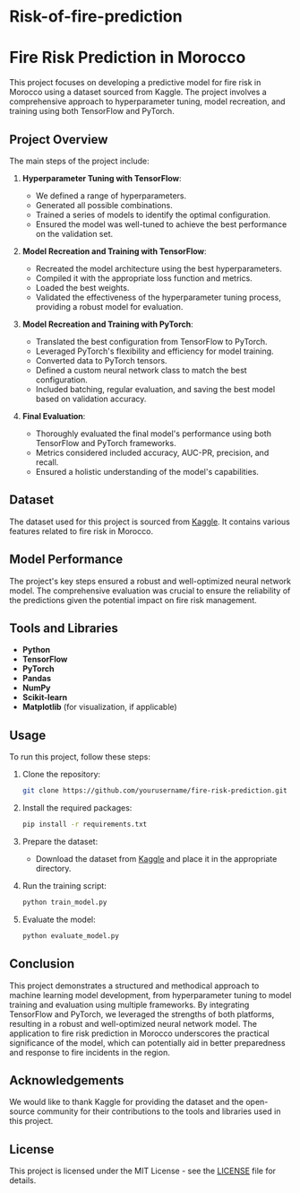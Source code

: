 # Risk-of-fire-prediction
# Fire Risk Prediction in Morocco

This project focuses on developing a predictive model for fire risk in Morocco using a dataset sourced from Kaggle. The project involves a comprehensive approach to hyperparameter tuning, model recreation, and training using both TensorFlow and PyTorch.

## Project Overview

The main steps of the project include:

1. **Hyperparameter Tuning with TensorFlow**:
    - We defined a range of hyperparameters.
    - Generated all possible combinations.
    - Trained a series of models to identify the optimal configuration.
    - Ensured the model was well-tuned to achieve the best performance on the validation set.

2. **Model Recreation and Training with TensorFlow**:
    - Recreated the model architecture using the best hyperparameters.
    - Compiled it with the appropriate loss function and metrics.
    - Loaded the best weights.
    - Validated the effectiveness of the hyperparameter tuning process, providing a robust model for evaluation.

3. **Model Recreation and Training with PyTorch**:
    - Translated the best configuration from TensorFlow to PyTorch.
    - Leveraged PyTorch's flexibility and efficiency for model training.
    - Converted data to PyTorch tensors.
    - Defined a custom neural network class to match the best configuration.
    - Included batching, regular evaluation, and saving the best model based on validation accuracy.

4. **Final Evaluation**:
    - Thoroughly evaluated the final model's performance using both TensorFlow and PyTorch frameworks.
    - Metrics considered included accuracy, AUC-PR, precision, and recall.
    - Ensured a holistic understanding of the model's capabilities.

## Dataset

The dataset used for this project is sourced from [Kaggle](https://www.kaggle.com/). It contains various features related to fire risk in Morocco.

## Model Performance

The project's key steps ensured a robust and well-optimized neural network model. The comprehensive evaluation was crucial to ensure the reliability of the predictions given the potential impact on fire risk management.

## Tools and Libraries

- **Python**
- **TensorFlow**
- **PyTorch**
- **Pandas**
- **NumPy**
- **Scikit-learn**
- **Matplotlib** (for visualization, if applicable)

## Usage

To run this project, follow these steps:

1. Clone the repository:
    ```bash
    git clone https://github.com/yourusername/fire-risk-prediction.git
    ```

2. Install the required packages:
    ```bash
    pip install -r requirements.txt
    ```

3. Prepare the dataset:
    - Download the dataset from [Kaggle](https://www.kaggle.com/) and place it in the appropriate directory.

4. Run the training script:
    ```bash
    python train_model.py
    ```

5. Evaluate the model:
    ```bash
    python evaluate_model.py
    ```

## Conclusion

This project demonstrates a structured and methodical approach to machine learning model development, from hyperparameter tuning to model training and evaluation using multiple frameworks. By integrating TensorFlow and PyTorch, we leveraged the strengths of both platforms, resulting in a robust and well-optimized neural network model. The application to fire risk prediction in Morocco underscores the practical significance of the model, which can potentially aid in better preparedness and response to fire incidents in the region.

## Acknowledgements

We would like to thank Kaggle for providing the dataset and the open-source community for their contributions to the tools and libraries used in this project.

## License

This project is licensed under the MIT License - see the [LICENSE](LICENSE) file for details.
